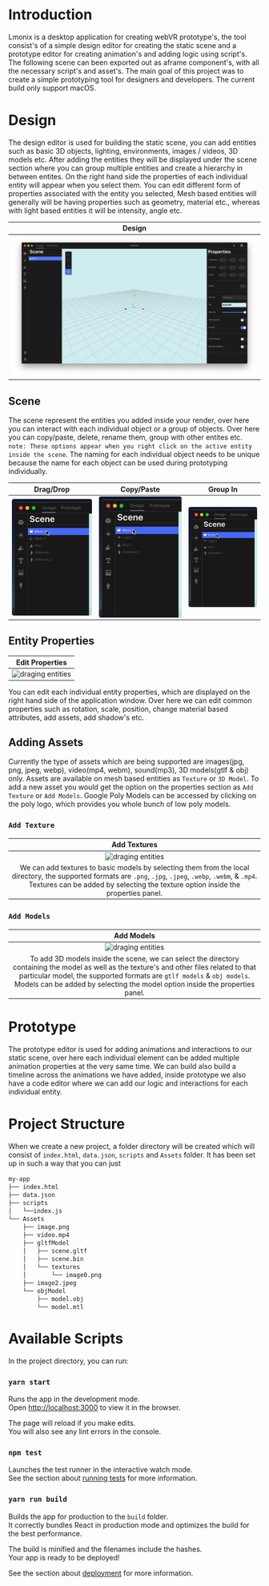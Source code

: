 # Introduction
Lmonix is a desktop application for creating webVR prototype's, the tool consist's of a simple design editor for creating the static scene and a prototype editor for creating animation's and adding logic using script's. The following scene can been exported out as aframe component's, with all the necessary script's and asset's. The main goal of this project was to create a simple prototyping tool for designers and developers. The current build only support macOS.

# Design
The design editor is used for building the static scene, you can add entities such as basic 3D objects, lighting, environments, images / videos, 3D models etc. After adding the entities they will be displayed under the scene section where you can group multiple entities and create a hierarchy in between entites. On the right hand side the properties of each individual entity will appear when you select them. You can edit different form of properties associated with the entity you selected, Mesh based entities will generally will be having properties such as geometry, material etc., whereas with light based entities it will be intensity, angle etc.

| Design |
|:----:|
|<img src="demoImages/scene.png" alt="draging entities" width="100%"/>|


## Scene 

The scene represent the entities you added inside your render, over here you can interact with each individual object or a group of objects. Over here you can copy/paste, delete, rename them, group with other entites etc. `note: These options appear when you right click on the active entity inside the scene`. The naming for each individual object needs to be unique because the name for each object can be used during prototyping individually.

Drag/Drop | Copy/Paste | Group In
--- | --- | ---
<img src="demoImages/drag.gif" alt="draging entities" width="100%" style="float:left; border-radius:4px;"/> | <img src="demoImages/paste.gif" alt="caopy/paste entities" width="100%" style="float:left; border-radius:4px;"/>| <img src="demoImages/paste.gif" alt="caopy/paste entities" width="100%" style="float:left; border-radius:4px;"/>



## Entity Properties

| Edit Properties |
|:----:|
|<img src="demoImages/properties.gif" alt="draging entities" width="60%" />|
You can edit each individual entity properties, which are displayed on the right hand side of the application window. Over here we can edit common properties such as rotation, scale, position, change material based attributes, add assets, add shadow's etc. 

## Adding Assets
Currently the type of assets which are being supported are images(jpg, png, jpeg, webp), video(mp4, webm), sound(mp3), 3D models(gtlf & obj) only. Assets are available on mesh based entities as `Texture` or `3D Model`. To add a new asset you would get the option on the properties section as `Add Texture` or `Add Models`. Google Poly Models can be accessed by clicking on the poly logo, which provides you whole bunch of low poly models.


### `Add Texture`

| Add Textures |
|:----:|
|<img src="demoImages/texture.gif" alt="draging entities" width="60%" />|
|We can add textures to basic models by selecting them from the local directory, the supported formats are `.png`, `.jpg`, `.jpeg`, `.webp`, `.webm`, & `.mp4`. Textures can be added by selecting the texture option inside the properties panel.|

### `Add Models`

| Add Models |
|:----:|
|<img src="demoImages/models.gif" alt="draging entities" width="60%" />|
|To add 3D models inside the scene, we can select the directory containing the model as well as the texture's and other files related to that particular model, the supported formats are `gtlf models` & `obj models`. Models can be added by selecting the model option inside the properties panel.|

# Prototype

The prototype editor is used for adding animations and interactions to our static scene, over here each individual element can be added multiple animation properties at the very same time. We can build also build a timeline across the animations we have added, inside prototype we also have a code editor where we can add our logic and interactions for each individual entity.


# Project Structure

When we create a new project, a folder directory will be created which will consist of `index.html`, `data.json`, `scripts` and `Assets` folder. It has been set up in such a way that you can just 

```
my-app
├── index.html
├── data.json
├── scripts
│   └──index.js
└── Assets
    ├── image.png
    ├── video.mp4
    ├── gltfModel
    │   ├── scene.gltf
    │   ├── scene.bin
    │   └── textures
    │       └── image0.png
    ├── image2.jpeg
    └── objModel
        ├── model.obj
        └── model.mtl
```

# Available Scripts

In the project directory, you can run:

### `yarn start`

Runs the app in the development mode.<br>
Open [http://localhost:3000](http://localhost:3000) to view it in the browser.

The page will reload if you make edits.<br>
You will also see any lint errors in the console.

### `npm test`

Launches the test runner in the interactive watch mode.<br>
See the section about [running tests](https://facebook.github.io/create-react-app/docs/running-tests) for more information.

### `yarn run build`

Builds the app for production to the `build` folder.<br>
It correctly bundles React in production mode and optimizes the build for the best performance.

The build is minified and the filenames include the hashes.<br>
Your app is ready to be deployed!

See the section about [deployment](https://facebook.github.io/create-react-app/docs/deployment) for more information.

